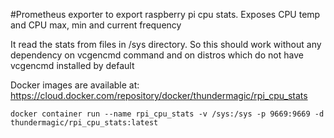 #Prometheus exporter to export raspberry pi cpu stats. 
Exposes CPU temp and CPU max, min and current frequency

It read the stats from files in /sys directory. So this should work without any dependency on vcgencmd command and on 
distros which do not have vcgencmd installed by default

Docker images are available at: https://cloud.docker.com/repository/docker/thundermagic/rpi_cpu_stats

`docker container run --name rpi_cpu_stats -v /sys:/sys -p 9669:9669 -d thundermagic/rpi_cpu_stats:latest`
